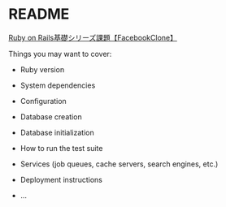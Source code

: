 # README

[Ruby on Rails基礎シリーズ課題【FacebookClone】](https://diver.diveintocode.jp/curriculums/1303)

Things you may want to cover:

* Ruby version

* System dependencies

* Configuration

* Database creation

* Database initialization

* How to run the test suite

* Services (job queues, cache servers, search engines, etc.)

* Deployment instructions

* ...
